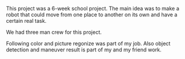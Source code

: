 This project was a 6-week school
project. The main idea was to make
a robot that could move from one
place to another on its own and have
a certain real task.

We had three man crew for this project.

Following color and picture regonize was part
of my job. Also object detection and maneuver
result is part of my and my friend work.
